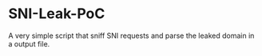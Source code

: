 # SNI-Leak-PoC
A very simple script that sniff SNI requests and parse the leaked domain in a output file.
